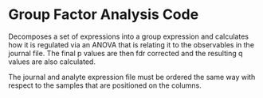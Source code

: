 # Group Factor Analysis Code
Decomposes a set of expressions into a group expression
and calculates how it is regulated via an ANOVA that is
relating it to the observables in the journal file. The
final p values are then fdr corrected and the resulting
q values are also calculated.

The journal and analyte expression file must be ordered
the same way with respect to the samples that are
positioned on the columns.

